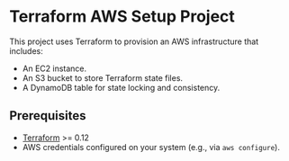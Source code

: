 # Terraform AWS Setup Project

This project uses Terraform to provision an AWS infrastructure that includes:
- An EC2 instance.
- An S3 bucket to store Terraform state files.
- A DynamoDB table for state locking and consistency.

## Prerequisites

- [Terraform](https://www.terraform.io/downloads) >= 0.12
- AWS credentials configured on your system (e.g., via `aws configure`).
